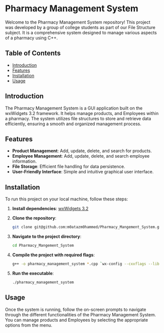# Pharmacy Management System

Welcome to the Pharmacy Management System repository! This project was developed by a group of college students as part of our File Structure subject. It is a comprehensive system designed to manage various aspects of a pharmacy using C++.

## Table of Contents

- [Introduction](#introduction)
- [Features](#features)
- [Installation](#installation)
- [Usage](#usage)

## Introduction

The Pharmacy Management System is a GUI application built on the wxWidgets 3.2 framework. It helps manage products, and Employees within a pharmacy. The system utilizes file structures to store and retrieve data efficiently, ensuring a smooth and organized management process.

## Features

- **Product Management**: Add, update, delete, and search for products.
- **Employee Management**: Add, update, delete, and search employee information.
- **File Storage**: Efficient file handling for data persistence.
- **User-Friendly Interface**: Simple and intuitive graphical user interface.

## Installation

To run this project on your local machine, follow these steps:

1. **Install dependencies**:
    [wxWidgets 3.2](https://www.wxwidgets.org/downloads/)

2. **Clone the repository**:
    ```sh
    git clone git@github.com:m0atazm0hammed/Pharmacy_Mangement_System.git
    ```
3. **Navigate to the project directory**:
    ```sh
    cd Pharmacy_Mangement_System
    ```
4. **Compile the project with required flags**:
    ```sh
    g++ -o pharmacy_management_system *.cpp `wx-config --cxxflags --libs`
    ```
5. **Run the executable**:
    ```sh
    ./pharmacy_management_system
    ```

## Usage

Once the system is running, follow the on-screen prompts to navigate through the different functionalities of the Pharmacy Management System. You can manage products and Employees by selecting the appropriate options from the menu.

